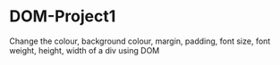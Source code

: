 # DOM-Project1
  Change the colour, background colour, margin, padding, font size, font weight, height, width of a div using DOM
